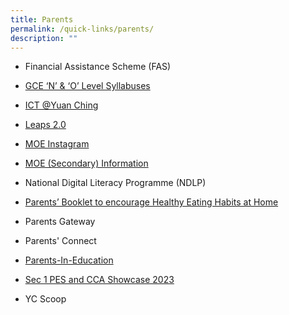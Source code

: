 ```yaml
---
title: Parents
permalink: /quick-links/parents/
description: ""
---
```



* Financial Assistance Scheme (FAS)

* [GCE ‘N’ & ‘O’ Level Syllabuses](https://www.seab.gov.sg/)

* [ICT @Yuan Ching](https://sites.google.com/view/hblyuanching/home)

* [Leaps 2.0](https://www.moe.gov.sg/education-in-sg/our-programmes/cca/leaps2-0)

* [MOE Instagram](https://www.instagram.com/parentingwith.moesg/)

* [MOE (Secondary) Information](https://www.moe.gov.sg/secondary)

* National Digital Literacy Programme (NDLP)

* [Parents’ Booklet to encourage Healthy Eating Habits at Home](/files/HPB%20HM%20Parents%20Booklet_School_Generic_30%20Mar.pdf)

* Parents Gateway

* Parents' Connect

* [Parents-In-Education](https://www.schoolbag.edu.sg/)

* [Sec 1 PES and CCA Showcase 2023](/others/Sec1PESCCAShowcase2023/)

* YC Scoop